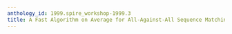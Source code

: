 ```yaml
---
anthology_id: 1999.spire_workshop-1999.3
title: A Fast Algorithm on Average for All-Against-All Sequence Matching
---
```

